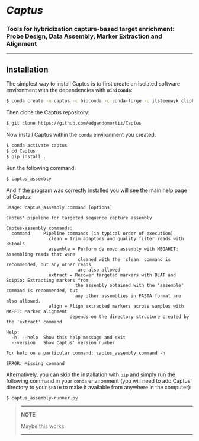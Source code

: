# *Captus*
### Tools for hybridization capture-based target enrichment: Probe Design, Data Assembly, Marker Extraction and Alignment
___

## Installation

The simplest way to install Captus is to first create an isolated software environment with the dependencies with **`miniconda`**:

```bash
$ conda create -n captus -c bioconda -c conda-forge -c jlsteenwyk clipkit "python>=3.6" pandas plotly tqdm "perl-bioperl-core>=1.007002" bbmap fastqc mafft mmseqs2 megahit pigz vsearch
```

Then clone the Captus repository:

```bash
$ git clone https://github.com/edgardomortiz/Captus
```

Now install Captus within the `conda` environment you created:

```bash
$ conda activate captus
$ cd Captus
$ pip install .
```
Run the following command:
```bash
$ captus_assembly
```
And if the program was correctly installed you will see the main help page of Captus:
```text
usage: captus_assembly command [options]

Captus' pipeline for targeted sequence capture assembly

Captus-assembly commands:
  command     Pipeline commands (in typical order of execution)
                clean = Trim adaptors and quality filter reads with BBTools
                assemble = Perform de novo assembly with MEGAHIT: Assembling reads that were
                           cleaned with the 'clean' command is recommended, but any other reads
                           are also allowed
                extract = Recover targeted markers with BLAT and Scipio: Extracting markers from
                          the assembly obtained with the 'assemble' command is recommended, but
                          any other assemblies in FASTA format are also allowed.
                align = Align extracted markers across samples with MAFFT: Marker alignment
                        depends on the directory structure created by the 'extract' command

Help:
  -h, --help  Show this help message and exit
  --version   Show Captus' version number

For help on a particular command: captus_assembly command -h

ERROR: Missing command
```
Alternatively, you can skip the installation with `pip` and simply run the following command in your `conda` environment (you will need to add Captus' directory to your `$PATH` to make it available from anywhere in the computer):
```bash
$ captus_assembly-runner.py
```
>---
>**NOTE**
>
>Maybe this works
>
>---